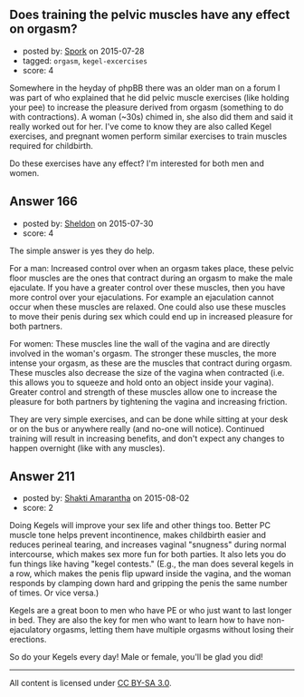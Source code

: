 ## Does training the pelvic muscles have any effect on orgasm?

- posted by: [Spork](https://stackexchange.com/users/1411844/spork) on 2015-07-28
- tagged: `orgasm`, `kegel-excercises`
- score: 4

Somewhere in the heyday of phpBB there was an older man on a forum I was part of who explained that he did pelvic muscle exercises (like holding your pee) to increase the pleasure derived from orgasm (something to do with contractions). A woman (~30s) chimed in, she also did them and said it really worked out for her. I've come to know they are also called Kegel exercises, and pregnant women perform similar exercises to train muscles required for childbirth.

Do these exercises have any effect? I'm interested for both men and women.


## Answer 166

- posted by: [Sheldon](https://stackexchange.com/users/4091247/sheldon) on 2015-07-30
- score: 4

The simple answer is yes they do help.

For a man:
Increased control over when an orgasm takes place, these pelvic floor muscles are the ones that contract during an orgasm to make the male ejaculate. If you have a greater control over these muscles, then you have more control over your ejaculations. For example an ejaculation cannot occur when these muscles are relaxed. One could also use these muscles to move their penis during sex which could end up in increased pleasure for both partners.

For women:
These muscles line the wall of the vagina and are directly involved in the woman's orgasm. The stronger these muscles, the more intense your orgasm, as these are the muscles that contract during orgasm. These muscles also decrease the size of the vagina when contracted (i.e. this allows you to squeeze and hold onto an object inside your vagina). Greater control and strength of these muscles allow one to increase the pleasure for both partners by tightening the vagina and increasing friction.

They are very simple exercises, and can be done while sitting at your desk or on the bus or anywhere really (and no-one will notice). Continued training will result in increasing benefits, and don't expect any changes to happen overnight (like with any muscles).


## Answer 211

- posted by: [Shakti Amarantha](https://stackexchange.com/users/6557352/shakti-amarantha) on 2015-08-02
- score: 2

Doing Kegels will improve your sex life and other things too.  Better PC muscle tone helps prevent incontinence, makes childbirth easier and reduces perineal tearing, and increases vaginal "snugness" during normal intercourse, which makes sex more fun for both parties.  It also lets you do fun things like having "kegel contests." (E.g., the man does several kegels in a row, which makes the penis flip upward inside the vagina, and the woman responds by clamping down hard and gripping the penis the same number of times.  Or vice versa.)

Kegels are a great boon to men who have PE or who just want to last longer in bed.  They are also the key for men who want to learn how to have non-ejaculatory orgasms, letting them have multiple orgasms without losing their erections.

So do your Kegels every day!  Male or female, you'll be glad you did!



---

All content is licensed under [CC BY-SA 3.0](https://creativecommons.org/licenses/by-sa/3.0/).

